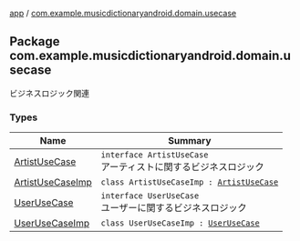 [app](../index.md) / [com.example.musicdictionaryandroid.domain.usecase](./index.md)

## Package com.example.musicdictionaryandroid.domain.usecase

ビジネスロジック関連

### Types

| Name | Summary |
|---|---|
| [ArtistUseCase](-artist-use-case/index.md) | `interface ArtistUseCase`<br>アーティストに関するビジネスロジック |
| [ArtistUseCaseImp](-artist-use-case-imp/index.md) | `class ArtistUseCaseImp : `[`ArtistUseCase`](-artist-use-case/index.md) |
| [UserUseCase](-user-use-case/index.md) | `interface UserUseCase`<br>ユーザーに関するビジネスロジック |
| [UserUseCaseImp](-user-use-case-imp/index.md) | `class UserUseCaseImp : `[`UserUseCase`](-user-use-case/index.md) |
